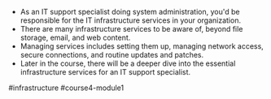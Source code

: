 -   As an IT support specialist doing system administration, you'd be responsible for the IT infrastructure services in your organization.
-   There are many infrastructure services to be aware of, beyond file storage, email, and web content.
-   Managing services includes setting them up, managing network access, secure connections, and routine updates and patches.
-   Later in the course, there will be a deeper dive into the essential infrastructure services for an IT support specialist.

#infrastructure #course4-module1       